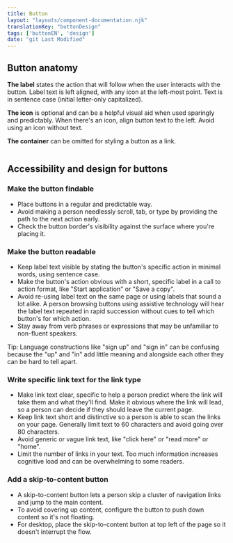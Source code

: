 ```yaml
---
title: Button
layout: "layouts/component-documentation.njk"
translationKey: "buttonDesign"
tags: ['buttonEN', 'design']
date: "git Last Modified"
---
```


## Button anatomy

**The label** states the action that will follow when the user interacts with the button. Label text is left aligned, with any icon at the left-most point. Text is in sentence case (initial letter-only capitalized).

**The icon** is optional and can be a helpful visual aid when used sparingly and predictably. When there's an icon, align button text to the left.  Avoid using an icon without text.

**The container** can be omitted for styling a button as a link.

<img class="b-sm b-gray p-400" src="/images/en/anatomy/gcds-button-anatomy.svg" alt=""/>

## Accessibility and design for buttons

### Make the button findable

- Place buttons in a regular and predictable way.
- Avoid making a person needlessly scroll, tab, or type by providing the path to the next action early.
- Check the button border's visibility against the surface where you're placing it.

### Make the button readable

- Keep label text visible by stating the button's specific action in minimal words, using sentence case.
- Make the button's action obvious with a short, specific label in a call to action format, like "Start application" or "Save a copy".
- Avoid re-using label text on the same page or using labels that sound a lot alike. A person browsing buttons using assistive technology will hear the label text repeated in rapid succession without cues to tell which button's for which action.
- Stay away from verb phrases or expressions that may be unfamiliar to non-fluent speakers.

Tip: Language constructions like "sign up" and "sign in" can be confusing because the "up" and "in" add little meaning and alongside each other they can be hard to tell apart.

### Write specific link text for the link type

- Make link text clear, specific to help a person predict where the link will take them and what they'll find. Make it obvious where the link will lead, so a person can decide if they should leave the current page.
- Keep link text short and distinctive so a person is able to scan the links on your page. Generally limit text to 60 characters and avoid going over 80 characters.
- Avoid generic or vague link text, like "click here" or "read more" or "home".
- Limit the number of links in your text. Too much information increases cognitive load and can be overwhelming to some readers.

### Add a skip-to-content button

- A skip-to-content button lets a person skip a cluster of navigation links and jump to the main content.
- To avoid covering up content, configure the button to push down content so it's not floating.
- For desktop, place the skip-to-content button at top left of the page so it doesn't interrupt the flow.
